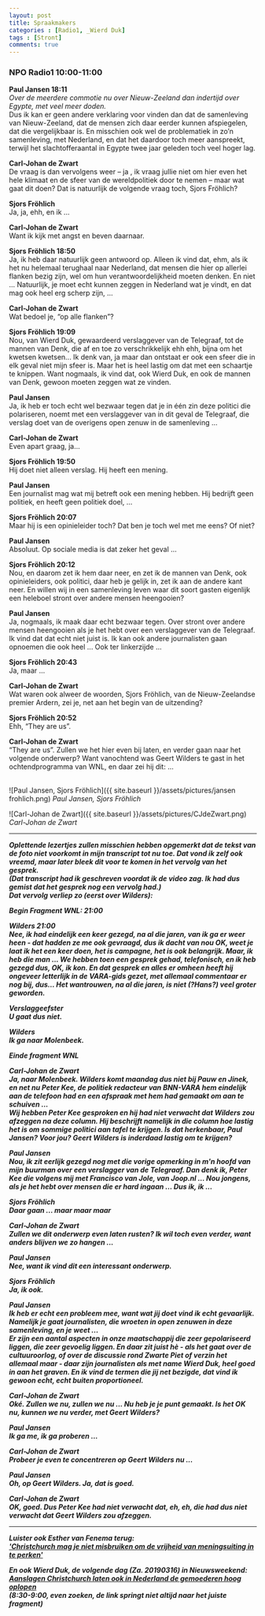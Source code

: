 ```yaml
---
layout: post
title: Spraakmakers
categories : [Radio1, _Wierd Duk]
tags : [Stront]
comments: true
---
```


### NPO Radio1 10:00-11:00
**Paul Jansen 18:11**<br>
*Over de meerdere commotie nu over Nieuw-Zeeland dan indertijd over Egypte, met veel meer doden.*<br>
Dus ik kan er geen andere verklaring voor vinden dan dat de samenleving van Nieuw-Zeeland, dat de mensen zich daar eerder kunnen afspiegelen, dat die vergelijkbaar is. En misschien ook wel de problematiek in zo’n samenleving, met Nederland, en dat het daardoor toch meer aanspreekt, terwijl het slachtofferaantal in Egypte twee jaar geleden toch veel hoger lag.

**Carl-Johan de Zwart**<br>
De vraag is dan vervolgens weer –  ja , ik vraag jullie niet om hier even het hele klimaat en de sfeer van de wereldpolitiek door te nemen – maar wat gaat dit doen? Dat is natuurlijk de volgende vraag toch, Sjors Fröhlich?

**Sjors Fröhlich**<br>
Ja, ja, ehh, en ik ...

**Carl-Johan de Zwart**<br>
Want ik kijk met angst en beven daarnaar.

**Sjors Fröhlich 18:50**<br>
Ja, ik heb daar natuurlijk geen antwoord op. Alleen ik vind dat, ehm, als ik het nu helemaal terughaal naar Nederland, dat mensen die hier op allerlei flanken bezig zijn, wel om hun verantwoordelijkheid moeten denken. En niet ... Natuurlijk, je moet echt kunnen zeggen in Nederland wat je vindt, en dat mag ook heel erg scherp zijn, …

**Carl-Johan de Zwart**<br>
Wat bedoel je, “op alle flanken”?

**Sjors Fröhlich 19:09**<br>
Nou, van Wierd Duk, gewaardeerd verslaggever van de Telegraaf, tot de mannen van Denk, die af en toe zo verschrikkelijk ehh ehh, bijna om het kwetsen kwetsen... Ik denk van, ja maar dan ontstaat er ook een sfeer die in elk geval niet mijn sfeer is. Maar het is heel lastig om dat met een schaartje te knippen. Want nogmaals, ik vind dat, ook Wierd Duk, en ook de mannen van Denk, gewoon moeten zeggen wat ze vinden.

**Paul Jansen**<br>
Ja, ik heb er toch echt wel bezwaar tegen dat je in één zin deze politici die polariseren, noemt met een verslaggever van in dit geval de Telegraaf, die verslag doet van de overigens open zenuw in de samenleving …

**Carl-Johan de Zwart**<br>
Even apart graag, ja...

**Sjors Fröhlich 19:50**<br>
Hij doet niet alleen verslag. Hij heeft een mening.

**Paul Jansen**<br>
Een journalist mag wat mij betreft ook een mening hebben. Hij bedrijft geen politiek, en heeft geen politiek doel, …

**Sjors Fröhlich 20:07**<br>
Maar hij is een opinieleider toch? Dat ben je toch wel met me eens? Of niet?

**Paul Jansen**<br>
Absoluut. Op sociale media is dat zeker het geval …

**Sjors Fröhlich 20:12**<br>
Nou, en daarom zet ik hem daar neer, en zet ik de mannen van Denk, ook opinieleiders, ook politici, daar heb je gelijk in, zet ik aan de andere kant neer. En willen wij in een samenleving leven waar dit soort gasten eigenlijk een heleboel stront over andere mensen heengooien?

**Paul Jansen**<br>
Ja, nogmaals, ik maak daar echt bezwaar tegen. Over stront over andere mensen heengooien als je het hebt over een verslaggever van de Telegraaf. Ik vind dat dat echt niet juist is. Ik kan ook andere journalisten gaan opnoemen die ook heel ... Ook ter linkerzijde ...

**Sjors Fröhlich 20:43**<br>
Ja, maar ...


**Carl-Johan de Zwart**<br>
Wat waren ook alweer de woorden, Sjors Fröhlich, van de Nieuw-Zeelandse premier Ardern, zei je, net aan het begin van de uitzending?

**Sjors Fröhlich 20:52**<br>
Ehh, “They are us”.

**Carl-Johan de Zwart**<br>
“They are us”. Zullen we het hier even bij laten, en verder gaan naar het volgende onderwerp?
Want vanochtend was Geert Wilders te gast in het ochtendprogramma van WNL, en daar zei hij dit: ...
<br><br>

![Paul Jansen, Sjors Fröhlich]({{ site.baseurl }}/assets/pictures/jansen frohlich.png)
<i>Paul Jansen, Sjors Fröhlich</i><br>

![Carl-Johan de Zwart]({{ site.baseurl }}/assets/pictures/CJdeZwart.png)
<i>Carl-Johan de Zwart</i><br>


<hr>



<b><i>Oplettende lezertjes zullen misschien  hebben opgemerkt dat de tekst van de foto niet voorkomt in mijn transcript tot nu toe.
Dat vond ik zelf ook vreemd, maar later bleek dit voor te komen in het vervolg van het gesprek.<br>
(Dat transcript had ik geschreven voordat ik de video zag. Ik had dus gemist dat het gesprek nog een vervolg had.)<br>
Dat vervolg verliep zo (eerst over Wilders):


<i>Begin Fragment WNL: 21:00</i>

**Wilders 21:00**<br>
Nee, ik had eindelijk een keer gezegd, na al die jaren, van ik ga er weer heen - dat hadden ze me ook gevraagd, dus ik dacht van nou OK, weet je laat ik het een keer doen, het is campagne, het is ook belangrijk. Maar, ik heb die man ... We hebben toen een gesprek gehad, telefonisch, en ik heb gezegd dus, OK, ik kon. En dat gesprek en alles er omheen heeft hij ongeveer letterlijk in de VARA-gids gezet, met allemaal commentaar er nog bij, dus... Het wantrouwen, na al die jaren, is niet (?Hans?) veel groter geworden.

**Verslaggeefster**<br> 
U gaat dus niet.

**Wilders**<br>
Ik ga naar Molenbeek.

<i>Einde fragment WNL</i><br>

**Carl-Johan de Zwart**<br>
Ja, naar Molenbeek. Wilders komt maandag dus niet bij Pauw en Jinek, en net nu Peter Kee, de politiek redacteur van BNN-VARA hem eindelijk aan de telefoon had en een afspraak met hem had gemaakt om aan te schuiven ...<br>
Wij hebben Peter Kee gesproken en hij had niet verwacht dat Wilders zou afzeggen na deze column. Hij beschrijft namelijk in die column hoe lastig het is om sommige politici aan tafel te krijgen. Is dat herkenbaar, Paul Jansen? Voor jou? Geert Wilders is inderdaad lastig om te krijgen?

**Paul Jansen**<br>
Nou, ik zit eerlijk gezegd nog met die vorige opmerking in m'n hoofd van mijn buurman over een verslagger van de Telegraaf. Dan denk ik, Peter Kee die volgens mij met Francisco van Jole, van Joop.nl ... Nou jongens, als je het hebt over mensen die er hard ingaan ... Dus ik, ik ...

**Sjors Fröhlich**<br>
Daar gaan ... maar maar maar

**Carl-Johan de Zwart**<br>
Zullen we dit onderwerp even laten rusten? Ik wil toch even verder, want anders blijven we zo hangen ...

**Paul Jansen**<br>
Nee, want ik vind dit een interessant onderwerp.

**Sjors Fröhlich**<br>
Ja, ik ook.

**Paul Jansen**<br>
Ik heb er echt een probleem mee, want wat jij doet vind ik echt gevaarlijk. Namelijk je gaat journalisten, die wroeten in open zenuwen in deze samenleving, en je weet ...<br>Er zijn een aantal aspecten in onze maatschappij die zeer gepolariseerd liggen, die zeer gevoelig liggen. En daar zit juist hè - als het gaat over de cultuuroorlog, of over de discussie rond Zwarte Piet of verzin het allemaal maar - daar zijn journalisten als met name Wierd Duk, heel goed in aan het graven. En ik vind de termen die jij net bezigde, dat vind ik gewoon echt, echt buiten proportioneel.

**Carl-Johan de Zwart**<br>
Oké. Zullen we nu, zullen we nu ... Nu heb je je punt gemaakt. Is het OK nu, kunnen we nu verder, met Geert Wilders? 

**Paul Jansen**<br>
Ik ga me, ik ga proberen ...

**Carl-Johan de Zwart**<br>
Probeer je even te concentreren op Geert Wilders nu ...

**Paul Jansen**<br>
Oh, op Geert Wilders. Ja, dat is goed.

**Carl-Johan de Zwart**<br>
OK, goed. Dus Peter Kee had niet verwacht dat, eh, eh, die had dus niet verwacht dat Geert Wilders zou afzeggen.

<hr>

*Luister ook Esther van Fenema terug:*<br>
<a href="https://www.nporadio1.nl/dit-is-de-dag/onderwerpen/494367" target="_blank">
'Christchurch mag je niet misbruiken om de vrijheid van meningsuiting in te perken'</a><br>

*En ook Wierd Duk, de volgende dag (Za. 20190316) in Nieuwsweekend:*<br>
<a href="https://www.nporadio1.nl/nieuwsweekend/onderwerpen/494376-aanslagen-christchurch-laten-ook-in-nederland-gemoederen-hoog-oplopen" target="_blank">
Aanslagen Christchurch laten ook in Nederland de  gemoederen hoog oplopen</a><br>
(8:30-9:00, even zoeken, de link springt niet altijd naar het juiste fragment) <br>





